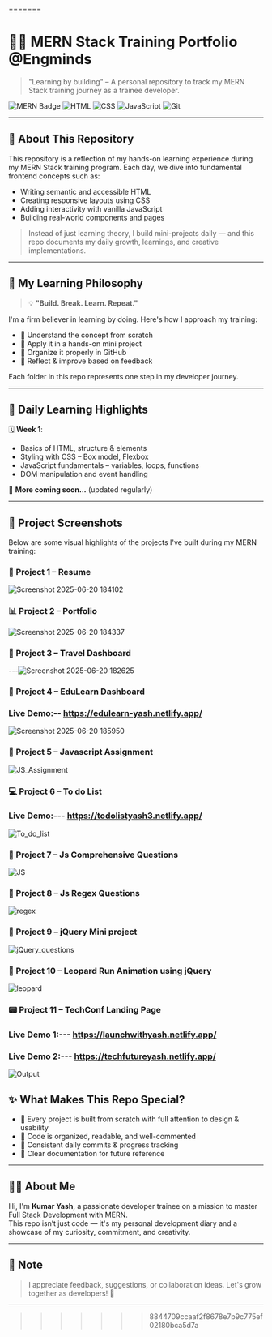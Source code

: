 
=======
# 👨‍💻 MERN Stack Training Portfolio @Engminds

> "Learning by building" – A personal repository to track my MERN Stack training journey as a trainee developer.

![MERN Badge](https://img.shields.io/badge/MERN-Training-blueviolet?style=flat-square&logo=react)
![HTML](https://img.shields.io/badge/HTML-%3C%2F%3E-orange?logo=html5) 
![CSS](https://img.shields.io/badge/CSS-%23-blue?logo=css3)
![JavaScript](https://img.shields.io/badge/JavaScript-ES6-yellow?logo=javascript)
![Git](https://img.shields.io/badge/Git-Enabled-informational?logo=git)

---

## 📖 About This Repository

This repository is a reflection of my hands-on learning experience during my MERN Stack training program. Each day, we dive into fundamental frontend concepts such as:

- Writing semantic and accessible HTML  
- Creating responsive layouts using CSS  
- Adding interactivity with vanilla JavaScript  
- Building real-world components and pages  

> Instead of just learning theory, I build mini-projects daily — and this repo documents my daily growth, learnings, and creative implementations.

---

## 🚀 My Learning Philosophy

> 💡 **"Build. Break. Learn. Repeat."**

I'm a firm believer in learning by doing. Here's how I approach my training:

- 🧠 Understand the concept from scratch  
- 🔨 Apply it in a hands-on mini project  
- 📂 Organize it properly in GitHub  
- 🧾 Reflect & improve based on feedback  

Each folder in this repo represents one step in my developer journey.

---

## 📆 Daily Learning Highlights

🗓️ **Week 1**:  
- Basics of HTML, structure & elements  
- Styling with CSS – Box model, Flexbox  
- JavaScript fundamentals – variables, loops, functions  
- DOM manipulation and event handling  

🔄 **More coming soon...** (updated regularly)

---

## 📸 Project Screenshots

Below are some visual highlights of the projects I've built during my MERN training:

<!-- Upload screenshots to the 'screenshots/' folder and use correct file names -->

### 🧪 Project 1 – Resume 
![Screenshot 2025-06-20 184102](https://github.com/user-attachments/assets/a292d388-6d85-4e80-915a-94629c6872b4)

### 📊 Project 2 – Portfolio 
![Screenshot 2025-06-20 184337](https://github.com/user-attachments/assets/ae6414a0-1ea4-48c3-812c-907bb40cdc00)

### 🛒 Project 3 – Travel Dashboard  
---![Screenshot 2025-06-20 182625](https://github.com/user-attachments/assets/a9272eb2-e9e3-4dbf-a751-a2bc32acceb2)

### 🧪 Project 4 – EduLearn Dashboard  
### Live Demo:-- https://edulearn-yash.netlify.app/

![Screenshot 2025-06-20 185950](https://github.com/user-attachments/assets/2161f60a-2ed4-474b-8a87-f361bbdf7148)

### 📃 Project 5 – Javascript Assignment 

![JS_Assignment](https://github.com/user-attachments/assets/80daa1f3-b0e2-44af-ba55-02a69abbf1de)

### 💻 Project 6 – To do List
### Live Demo:--- https://todolistyash3.netlify.app/

![To_do_list](https://github.com/user-attachments/assets/c1352e6e-e8ea-4a3e-83d0-e52c9b5743a7)

### 🤔 Project 7 – Js Comprehensive Questions

![JS](https://github.com/user-attachments/assets/abd14f9a-d0f5-4957-b3e8-4ebb009bd178)

### 📃 Project 8 – Js Regex Questions

![regex](https://github.com/user-attachments/assets/6322a64c-fd9b-4088-a611-5ac065d4009f)

### 📃 Project 9 – jQuery Mini project

![jQuery_questions](https://github.com/user-attachments/assets/6a156a98-5235-4c0b-bf87-93e53a2a0489)

### 🐆 Project 10 – Leopard Run Animation using jQuery

![leopard](https://github.com/user-attachments/assets/f1403e01-f830-4877-9280-24f9d5512bf9)

### 📟 Project 11 – TechConf Landing Page
### Live Demo 1:--- https://launchwithyash.netlify.app/
### Live Demo 2:--- https://techfutureyash.netlify.app/

![Output](https://github.com/user-attachments/assets/7a56459c-4210-4cdc-90b4-ce7e3cbba440)







## ✨ What Makes This Repo Special?

- 🧩 Every project is built from scratch with full attention to design & usability  
- 📌 Code is organized, readable, and well-commented  
- 🔁 Consistent daily commits & progress tracking  
- 📝 Clear documentation for future reference  

---

## 🙋‍♂️ About Me

Hi, I'm **Kumar Yash**, a passionate developer trainee on a mission to master Full Stack Development with MERN.  
This repo isn’t just code — it's my personal development diary and a showcase of my curiosity, commitment, and creativity.

---

## 📢 Note

> I appreciate feedback, suggestions, or collaboration ideas. Let's grow together as developers! 🌱

---
>>>>>>> 8844709ccaaf2f8678e7b9c775ef02180bca5d7a
